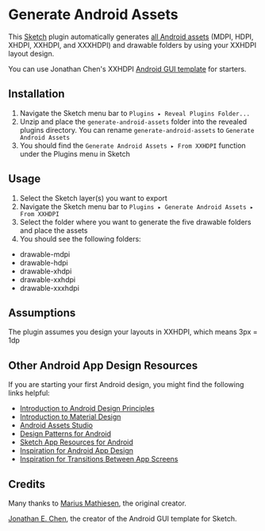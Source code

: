 # Generate Android Assets

This [Sketch](http://bohemiancoding.com/sketch/) plugin automatically generates [all Android assets](http://developer.android.com/design/style/devices-displays.html)
(MDPI, HDPI, XHDPI, XXHDPI, and XXXHDPI) and drawable folders by using your XXHDPI layout design.

You can use Jonathan Chen's XXHDPI [Android GUI template](https://github.com/wikichen/sketch-android-kit) for starters.

## Installation

1. Navigate the Sketch menu bar to `Plugins ▸ Reveal Plugins Folder...`
2. Unzip and place the `generate-android-assets` folder into the revealed plugins directory. You can rename `generate-android-assets` to `Generate Android Assets`
3. You should find the `Generate Android Assets ▸ From XXHDPI` function under the Plugins menu in Sketch

## Usage

1. Select the Sketch layer(s) you want to export
2. Navigate the Sketch menu bar to `Plugins ▸ Generate Android Assets ▸ From XXHDPI`
3. Select the folder where you want to generate the five drawable folders and place the assets
4. You should see the following folders:

* drawable-mdpi
* drawable-hdpi
* drawable-xhdpi
* drawable-xxhdpi
* drawable-xxxhdpi

## Assumptions

The plugin assumes you design your layouts in XXHDPI, which means 3px = 1dp

## Other Android App Design Resources

If you are starting your first Android design, you might find the following links helpful:

* [Introduction to Android Design Principles](http://developer.android.com/design/get-started/principles.html)
* [Introduction to Material Design](https://www.google.com/design/spec/material-design/introduction.html)
* [Android Assets Studio](http://romannurik.github.io/AndroidAssetStudio/)
* [Design Patterns for Android](http://android.inspired-ui.com/)
* [Sketch App Resources for Android](http://www.sketchappsources.com/search_android.html)
* [Inspiration for Android App Design](http://www.android-app-patterns.com/)
* [Inspiration for Transitions Between App Screens](http://capptivate.co/)

## Credits

Many thanks to [Marius Mathiesen](https://github.com/zmalltalker), the original creator.

[Jonathan E. Chen](https://github.com/wikichen), the creator of the Android GUI template for Sketch.